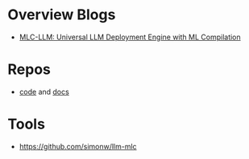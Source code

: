 # Overview Blogs
- [MLC-LLM: Universal LLM Deployment Engine with ML Compilation](https://blog.mlc.ai/2024/06/07/universal-LLM-deployment-engine-with-ML-compilation)

# Repos
- [code](https://github.com/mlc-ai/mlc-llm) and [docs](https://llm.mlc.ai/docs/)

# Tools
- https://github.com/simonw/llm-mlc
